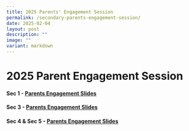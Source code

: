 ```yaml
---
title: 2025 Parents' Engagement Session
permalink: /secondary-parents-engagement-session/
date: 2025-02-04
layout: post
description: ""
image: ""
variant: markdown
---
```

2025 Parent Engagement Session
=========================


#### Sec 1 - [Parents Engagement Slides](/files/2025_Sec_1_Parents__Engagement_Session_Main_Final.pdf)

#### Sec 3 - [Parents Engagement Slides](/files/2025_Sec_3_Parents_Engagement_Slides_school_website_.pdf)

#### Sec 4 & Sec 5 - [Parents Engagement Slides](/files/2025_Sec_4_5_Parents_Engagement_Slides_Website.pdf)